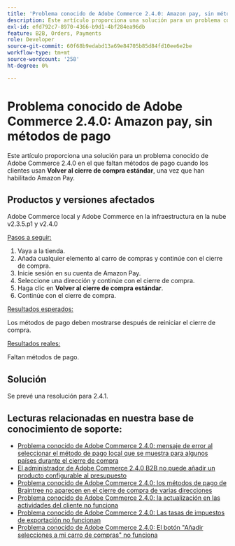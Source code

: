 ```yaml
---
title: 'Problema conocido de Adobe Commerce 2.4.0: Amazon pay, sin métodos de pago'
description: Este artículo proporciona una solución para un problema conocido de Adobe Commerce 2.4.0 en el que faltan métodos de pago cuando los clientes utilizan **Volver al cierre de compra estándar**, después de habilitar Amazon Pay.
exl-id: efd792c7-8970-4366-b9d1-4bf284ea96db
feature: B2B, Orders, Payments
role: Developer
source-git-commit: 60f68b9edabd13a69e84705b85d84fd10ee6e2be
workflow-type: tm+mt
source-wordcount: '258'
ht-degree: 0%

---
```


# Problema conocido de Adobe Commerce 2.4.0: Amazon pay, sin métodos de pago

Este artículo proporciona una solución para un problema conocido de Adobe Commerce 2.4.0 en el que faltan métodos de pago cuando los clientes usan **Volver al cierre de compra estándar**, una vez que han habilitado Amazon Pay.

## Productos y versiones afectados

Adobe Commerce local y Adobe Commerce en la infraestructura en la nube v2.3.5.p1 y v2.4.0

<u>Pasos a seguir:</u>

1. Vaya a la tienda.
1. Añada cualquier elemento al carro de compras y continúe con el cierre de compra.
1. Inicie sesión en su cuenta de Amazon Pay.
1. Seleccione una dirección y continúe con el cierre de compra.
1. Haga clic en **Volver al cierre de compra estándar**.
1. Continúe con el cierre de compra.

<u>Resultados esperados:</u>

Los métodos de pago deben mostrarse después de reiniciar el cierre de compra.

<u>Resultados reales:</u>

Faltan métodos de pago.

## Solución

Se prevé una resolución para 2.4.1.

## Lecturas relacionadas en nuestra base de conocimiento de soporte:

* [Problema conocido de Adobe Commerce 2.4.0: mensaje de error al seleccionar el método de pago local que se muestra para algunos países durante el cierre de compra](/help/troubleshooting/payments/magento-2-4-0-checkout-error-selecting-local-payments.md)
* [El administrador de Adobe Commerce 2.4.0 B2B no puede añadir un producto configurable al presupuesto](/help/troubleshooting/miscellaneous/magento-2-4-0-b2b-admin-can-t-add-configurable-product-to-quote.md)
* [Problema conocido de Adobe Commerce 2.4.0: los métodos de pago de Braintree no aparecen en el cierre de compra de varias direcciones](/help/troubleshooting/payments/magento-2-4-0-braintree-not-in-multiple-addresses-checkout.md)
* [Problema conocido de Adobe Commerce 2.4.0: la actualización en las actividades del cliente no funciona](/help/troubleshooting/miscellaneous/magento-2-4-0-refresh-on-customer-activities-does-not-work.md)
* [Problema conocido de Adobe Commerce 2.4.0: Las tasas de impuestos de exportación no funcionan](/help/troubleshooting/miscellaneous/magento-2-4-0-known-issue-export-tax-rates-does-not-work.md)
* [Problema conocido de Adobe Commerce 2.4.0: El botón &quot;Añadir selecciones a mi carro de compras&quot; no funciona](/help/troubleshooting/miscellaneous/magento-2-4-0-add-selections-to-my-cart-does-not-work.md)
